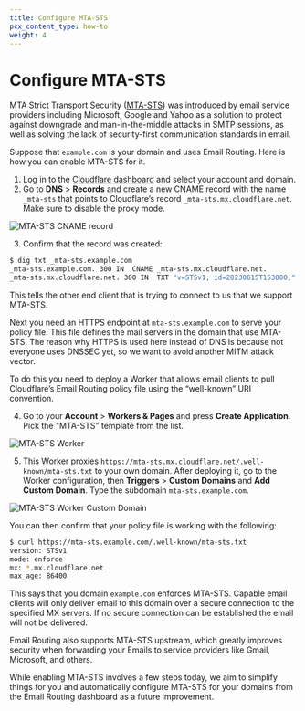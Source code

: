 ```yaml
---
title: Configure MTA-STS
pcx_content_type: how-to
weight: 4
---
```


# Configure MTA-STS

MTA Strict Transport Security ([MTA-STS](https://datatracker.ietf.org/doc/html/rfc8461)) was introduced by email service providers including Microsoft, Google and Yahoo as a solution to protect against downgrade and man-in-the-middle attacks in SMTP sessions, as well as solving the lack of security-first communication standards in email.

Suppose that `example.com` is your domain and uses Email Routing. Here is how you can enable MTA-STS for it.

1. Log in to the [Cloudflare dashboard](https://dash.cloudflare.com/) and select your account and domain.
2. Go to **DNS** > **Records** and create a new CNAME record with the name `_mta-sts` that points to Cloudflare’s record `_mta-sts.mx.cloudflare.net`. Make sure to disable the proxy mode.

![MTA-STS CNAME record](/images/email-routing/mta-sts-record.png)

3. Confirm that the record was created:

```bash
$ dig txt _mta-sts.example.com
_mta-sts.example.com. 300 IN  CNAME _mta-sts.mx.cloudflare.net.
_mta-sts.mx.cloudflare.net. 300 IN  TXT "v=STSv1; id=20230615T153000;"
```

This tells the other end client that is trying to connect to us that we support MTA-STS.

Next you need an HTTPS endpoint at `mta-sts.example.com` to serve your policy file. This file defines the mail servers in the domain that use MTA-STS. The reason why HTTPS is used here instead of DNS is because not everyone uses DNSSEC yet, so we want to avoid another MITM attack vector.

To do this you need to deploy a Worker that allows email clients to pull Cloudflare’s Email Routing policy file using the “well-known” URI convention.

4. Go to your **Account** > **Workers & Pages** and press **Create Application**. Pick the "MTA-STS" template from the list.

![MTA-STS Worker](/images/email-routing/mta-sts-worker.png)

5. This Worker proxies `https://mta-sts.mx.cloudflare.net/.well-known/mta-sts.txt` to your own domain. After deploying it, go to the Worker configuration, then **Triggers** > **Custom Domains** and **Add Custom Domain**. Type the subdomain `mta-sts.example.com`.

![MTA-STS Worker Custom Domain](/images/email-routing/mta-sts-domain.png)

You can then confirm that your policy file is working with the following:

```bash
$ curl https://mta-sts.example.com/.well-known/mta-sts.txt
version: STSv1
mode: enforce
mx: *.mx.cloudflare.net
max_age: 86400
```

This says that you domain `example.com` enforces MTA-STS. Capable email clients will only deliver email to this domain over a secure connection to the specified MX servers. If no secure connection can be established the email will not be delivered.

Email Routing also supports MTA-STS upstream, which greatly improves security when forwarding your Emails to service providers like Gmail, Microsoft, and others.

While enabling MTA-STS involves a few steps today, we aim to simplify things for you and automatically configure MTA-STS for your domains from the Email Routing dashboard as a future improvement.